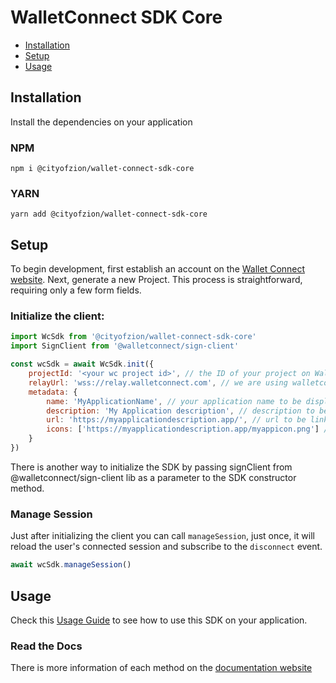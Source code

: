 # WalletConnect SDK Core

- [Installation](#installation)
- [Setup](#setup)
- [Usage](#usage)

## Installation

Install the dependencies on your application

### NPM

```
npm i @cityofzion/wallet-connect-sdk-core
```

### YARN

```
yarn add @cityofzion/wallet-connect-sdk-core
```

## Setup
To begin development, first establish an account on the [Wallet Connect website](https://walletconnect.com/). Next,
generate a new Project. This process is straightforward, requiring only a few form fields.

### Initialize the client:

```js
import WcSdk from '@cityofzion/wallet-connect-sdk-core'
import SignClient from '@walletconnect/sign-client'

const wcSdk = await WcSdk.init({
    projectId: '<your wc project id>', // the ID of your project on Wallet Connect website
    relayUrl: 'wss://relay.walletconnect.com', // we are using walletconnect's official relay server
    metadata: {
        name: 'MyApplicationName', // your application name to be displayed on the wallet
        description: 'My Application description', // description to be shown on the wallet
        url: 'https://myapplicationdescription.app/', // url to be linked on the wallet
        icons: ['https://myapplicationdescription.app/myappicon.png'] // icon to be shown on the wallet
    }
})
```

There is another way to initialize the SDK by passing signClient from @walletconnect/sign-client lib as a parameter to the SDK constructor method.

### Manage Session

Just after initializing the client you can call `manageSession`, just once, it will reload the user's connected session and subscribe to the `disconnect` event.

```js
await wcSdk.manageSession()
```

## Usage
Check this [Usage Guide](../../USAGE_GUIDE.md) to see how to use this SDK on your application.


### Read the Docs

There is more information of each method on the [documentation website](https://neon.coz.io/wksdk/core/modules.html)
